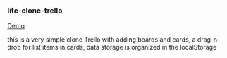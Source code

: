 ### lite-clone-trello

[Demo](https://alisabeata.github.io/lite-clone-trello/build/)

this is a very simple clone Trello with adding boards and cards, a drag-n-drop for list items in cards, data storage is organized in the localStorage
